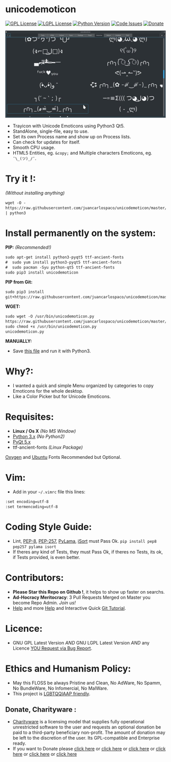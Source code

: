 unicodemoticon
==============


[![GPL License](http://img.shields.io/badge/license-GPL-blue.svg?style=plastic)](http://opensource.org/licenses/GPL-3.0) [![LGPL License](http://img.shields.io/badge/license-LGPL-blue.svg?style=plastic)](http://opensource.org/licenses/LGPL-3.0) [![Python Version](https://img.shields.io/badge/Python-3-brightgreen.svg?style=plastic)](http://python.org) [![Code Issues](http://www.quantifiedcode.com/api/v1/project/378c3f56d270475a8dff5660772fc2f9/badge.svg)](http://www.quantifiedcode.com/app/project/378c3f56d270475a8dff5660772fc2f9) [![Donate](https://www.paypalobjects.com/en_US/i/btn/btn_donate_SM.gif "Donate with or without Credit Card")](http://goo.gl/cB7PR)


![screenshot](https://raw.githubusercontent.com/juancarlospaco/unicodemoticon/master/temp.jpg "UnicodEmoticon on Linux")


- Trayicon with Unicode Emoticons using Python3 Qt5.
- StandAlone, single-file, easy to use.
- Set its own Process name and show up on Process lists.
- Can check for updates for itself.
- Smooth CPU usage.
- HTML5 Entities, eg. `&copy;` and Multiple characters Emoticons, eg. `¯\_(ツ)_/¯`.


# Try it !: 
*(Without installing anything)*
```
wget -O - https://raw.githubusercontent.com/juancarlospaco/unicodemoticon/master/unicodemoticon.py | python3
```

# Install permanently on the system:

**PIP:** *(Recommended!)*
```
sudo apt-get install python3-pyqt5 ttf-ancient-fonts  
#  sudo yum install python3-pyqt5 ttf-ancient-fonts
#  sudo pacman -Syu python-qt5 ttf-ancient-fonts
sudo pip3 install unicodemoticon
```

**PIP from Git:**
```
sudo pip3 install git+https://raw.githubusercontent.com/juancarlospaco/unicodemoticon/master/unicodemoticon.py
```

**WGET:**
```
sudo wget -O /usr/bin/unicodemoticon.py https://raw.githubusercontent.com/juancarlospaco/unicodemoticon/master/unicodemoticon.py
sudo chmod +x /usr/bin/unicodemoticon.py
unicodemoticon.py
```

**MANUALLY:**

- Save [this file](https://raw.githubusercontent.com/juancarlospaco/unicodemoticon/master/unicodemoticon.py) and run it with Python3.


# Why?:

- I wanted a quick and simple Menu organized by categories to copy Emoticons for the whole desktop.
- Like a Color Picker but for Unicode Emoticons.


# Requisites:

- **Linux / Os X** *(No MS Window)*
- [Python 3.x](https://www.python.org "Python Homepage") *(No Python2)*
- [PyQt 5.x](http://www.riverbankcomputing.co.uk/software/pyqt/download5 "PyQt5 Homepage")
- ttf-ancient-fonts *(Linux Package)*

[Oxygen](https://www.google.com/fonts/specimen/Oxygen) and [Ubuntu](https://www.google.com/fonts/specimen/Ubuntu) Fonts Recommended but Optional.


# Vim:

- Add in your `~/.vimrc` file this lines:

```
:set encoding=utf-8
:set termencoding=utf-8
```


# Coding Style Guide:

- Lint, [PEP-8](https://www.python.org/dev/peps/pep-0008), [PEP-257](https://www.python.org/dev/peps/pep-0257), [PyLama](https://github.com/klen/pylama#-pylama), [iSort](https://github.com/timothycrosley/isort) must Pass Ok. `pip install pep8 pep257 pylama isort`
- If theres any kind of Tests, they must Pass Ok, if theres no Tests, its ok, if Tests provided, is even better.


# Contributors:

- **Please Star this Repo on Github !**, it helps to show up faster on searchs.
- **Ad-Hocracy Meritocracy**: 3 Pull Requests Merged on Master you become Repo Admin. *Join us!*
- [Help](https://help.github.com/articles/using-pull-requests) and more [Help](https://help.github.com/articles/fork-a-repo) and Interactive Quick [Git Tutorial](https://try.github.io).


# Licence:

- GNU GPL Latest Version *AND* GNU LGPL Latest Version *AND* any Licence [YOU Request via Bug Report](https://github.com/juancarlospaco/unicodemoticon/issues/new).


# Ethics and Humanism Policy:
- May this FLOSS be always Pristine and Clean, No AdWare, No Spamm, No BundleWare, No Infomercial, No MalWare.
- This project is [LGBTQQIAAP friendly](http://www.urbandictionary.com/define.php?term=LGBTQQIAAP "Whats LGBTQQIAAP").


Donate, Charityware :
---------------------

- [Charityware](https://en.wikipedia.org/wiki/Donationware) is a licensing model that supplies fully operational unrestricted software to the user and requests an optional donation be paid to a third-party beneficiary non-profit. The amount of donation may be left to the discretion of the user. Its GPL-compatible and Enterprise ready.
- If you want to Donate please [click here](http://www.icrc.org/eng/donations/index.jsp) or [click here](http://www.atheistalliance.org/support-aai/donate) or [click here](http://www.msf.org/donate) or [click here](http://richarddawkins.net/) or [click here](http://www.supportunicef.org/) or [click here](http://www.amnesty.org/en/donate)
